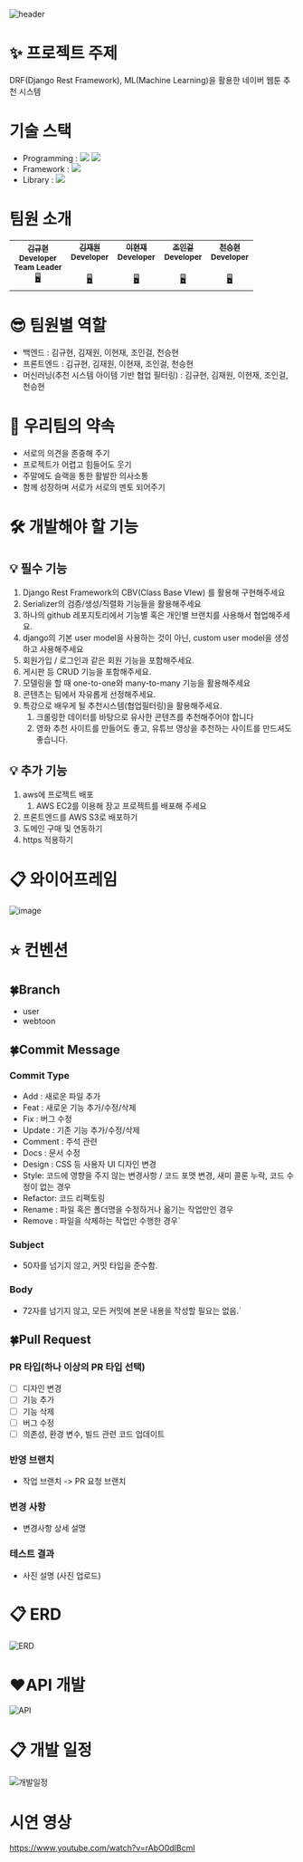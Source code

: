 ![header](https://capsule-render.vercel.app/api?type=waving&color=auto&height=300&section=header&text=🍀Lucky%20NWRS🍀&fontSize=90)

# ✨ 프로젝트 주제
DRF(Django Rest Framework), ML(Machine Learning)을 활용한 네이버 웹툰 추천 시스템

# 기술 스택
- Programming : <img src="https://img.shields.io/badge/Python-3776AB?style=for-the-badge&logo=Python&logoColor=white"> <img src="https://img.shields.io/badge/Javascript-F7DF1E?style=for-the-badge&logo=Javascript&logoColor=white">
- Framework : <img src="https://img.shields.io/badge/DjangoRestFramework-092E20?style=for-the-badge&logo=Django&logoColor=white"> 
- Library : <img src="https://img.shields.io/badge/ScikitLearn-F7931E?style=for-the-badge&logo=ScikitLearn&logoColor=white">


# 팀원 소개
<table>
  <tr>
    <td align="center">
      <a href="https://github.com/9yuhyeon">
        <sub><b>김규현</b></sub></a><br />
        <sub><b>Developer</b></sub></a><br />
        <sub><b>Team Leader</b></sub></a><br />
        <a href="https://github.com/9yuhyeon" title="Code">🖥️</a>
    </td>
    <td align="center">
      <a href="https://github.com/ja2w0nii">
        <sub><b>김재원</b></sub></a><br />
        <sub><b>Developer</b></sub></a><br />    
   <sub><b></b></sub></a><br />
        <a href="https://github.com/ja2w0nii" title="Code">🖥️</a>
    </td>
    <td align="center">
      <a href="https://github.com/didjsrne">
        <sub><b>이현재</b></sub></a><br />
        <sub><b>Developer</b></sub></a><br />    
   <sub><b></b></sub></a><br />
        <a href="https://github.com/didjsrne" title="Code">🖥️</a>
    </td>
    <td align="center">
      <a href="https://github.com/Choding91">
        <sub><b>조인걸</b></sub></a><br />
        <sub><b>Developer</b></sub></a><br />    
   <sub><b></b></sub></a><br />
        <a href="https://github.com/Choding91" title="Code">🖥️</a>
    </td>
    <td align="center">
      <a href="https://github.com/cjstmdgusqw">
        <sub><b>천승현</b></sub></a><br />
        <sub><b>Developer</b></sub></a><br />    
   <sub><b></b></sub></a><br />
        <a href="https://github.com/cjstmdgusqw" title="Code">🖥️</a>
    </td>
  </tr>
</table>

# 😎 팀원별 역할
- 백엔드 : 김규현, 김재원, 이현재, 조인걸, 천승현
- 프론트엔드 : 김규현, 김재원, 이현재, 조인걸, 천승현
- 머신러닝(추천 시스템 아이템 기반 협업 필터링) : 김규현, 김재원, 이현재, 조인걸, 천승현

# 🌈 우리팀의 약속
- 서로의 의견을 존중해 주기
- 프로젝트가 어렵고 힘들어도 웃기
- 주말에도 슬랙을 통한 활발한 의사소통
- 함께 성장하며 서로가 서로의 멘토 되어주기

# 🛠️ 개발해야 할 기능
## 💡 필수 기능
1. Django Rest Framework의 CBV(Class Base VIew) 를 활용해 구현해주세요
2. Serializer의 검증/생성/직렬화 기능들을 활용해주세요
3. 하나의 github 레포지토리에서 기능별 혹은 개인별 브랜치를 사용해서 협업해주세요.
4. django의 기본 user model을 사용하는 것이 아닌, custom user model을 생성하고 사용해주세요
5. 회원가입 / 로그인과 같은 회원 기능을 포함해주세요.
6. 게시판 등 CRUD 기능을 포함해주세요.
7. 모델링을 할 때 one-to-one와 many-to-many 기능을 활용해주세요
8. 콘텐츠는 팀에서 자유롭게 선정해주세요.
9. 특강으로 배우게 될 추천시스템(협업필터링)을 활용해주세요.
    1. 크롤링한 데이터를 바탕으로 유사한 콘텐츠를 추천해주어야 합니다
    2. 영화 추천 사이트를 만들어도 좋고, 유튜브 영상을 추천하는 사이트를 만드셔도 좋습니다.

## 💡 추가 기능
1. aws에 프로젝트 배포
    1. AWS EC2를 이용해 장고 프로젝트를 배포해 주세요
2. 프론트엔드를 AWS S3로 배포하기
3. 도메인 구매 및 연동하기
4. https 적용하기

# 📋 와이어프레임
![image](https://user-images.githubusercontent.com/113073514/200452323-3c1808d5-03ef-46b5-bdfa-2be32180e105.png)

# ⭐ 컨벤션
## 🍀Branch
- user
- webtoon

## 🍀Commit Message
### Commit Type
- Add : 새로운 파일 추가
- Feat : 새로운 기능 추가/수정/삭제
- Fix : 버그 수정
- Update : 기존 기능 추가/수정/삭제
- Comment : 주석 관련
- Docs : 문서 수정
- Design : CSS 등 사용자 UI 디자인 변경
- Style: 코드에 영향을 주지 않는 변경사항 /  코드 포맷 변경, 새미 콜론 누락, 코드 수정이 없는 경우
- Refactor: 코드 리팩토링
- Rename : 파일 혹은 폴더명을 수정하거나 옮기는 작업만인 경우
- Remove : 파일을 삭제하는 작업만 수행한 경우`
### Subject
- 50자를 넘기지 않고, 커밋 타입을 준수함.
### Body
- 72자를 넘기지 않고, 모든 커밋에 본문 내용을 작성할 필요는 없음.`

## 🍀**Pull Request**
### PR 타입(하나 이상의 PR 타입 선택)

- [ ]  디자인 변경
- [ ]  기능 추가
- [ ]  기능 삭제
- [ ]  버그 수정
- [ ]  의존성, 환경 변수, 빌드 관련 코드 업데이트

### 반영 브랜치

- 작업 브랜치 -> PR 요청 브랜치

### 변경 사항

- 변경사항 상세 설명

### 테스트 결과

- 사진 설명 (사진 업로드)

# 📋 ERD
![ERD](https://user-images.githubusercontent.com/113073514/200453319-5fd834df-9733-4b1f-af5a-903eab45be38.png)

# ❤️API 개발
![API](https://user-images.githubusercontent.com/113073514/200453632-b6536308-f80f-4086-9afe-a3e264ae367d.jpg)

# 📋 개발 일정
![개발일정](https://user-images.githubusercontent.com/113073514/200454275-2cf0fa2a-b3ae-4aff-84e0-de5c97f4e5b3.jpg)

# 시연 영상
https://www.youtube.com/watch?v=rAbO0dIBcmI
